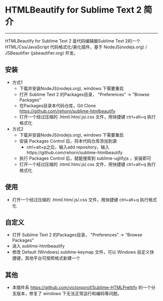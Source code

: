 HTMLBeautify for Sublime Text 2 简介
========================
------------------------
HTMLBeautify for Sublime Text 2 是代码编辑器Sublime Text 2的一个 HTML/Css/JavaScript 代码格式化/美化插件，基于 NodeJS(nodejs.org) / JSBeautifier (jsbeautifier.org) 开发。

安装
------------------------
* 方式1
    * 下载并安装NodeJS(nodejs.org), windows 下需要重启
    * 打开 Sublime Text 2 的Packages目录， "Preferences" -> "Browse Packages"
    * 在Packages目录本代码仓库，Git Clone https://github.com/rehorn/sublime-htmlbeautify
    * 打开一个经过压缩的 .html/.htm/.js/.css 文件，用快捷键 ctrl+alt+q 执行格式化
* 方式2
    * 下载并安装NodeJS(nodejs.org), windows 下需要重启
    * 安装 Packages Control 后，将本代码仓库添加到源
        * ctrl+alt+p之后，输入add repository，输入https://github.com/rehorn/sublime-htmlbeautify
    * 执行 Packages Control 后，就能搜索到 sublime-uglifyjs ，安装即可
    * 打开一个经过压缩的 .html/.htm/.js/.css 文件，用快捷键 ctrl+alt+q 执行格式化

使用
------------------------
* 打开一个经过压缩的 .html/.htm/.js/.css 文件，用快捷键 ctrl+alt+q 执行格式化

自定义
------------------------
* 打开 Sublime Text 2 的Packages目录， "Preferences" -> "Browse Packages"
* 进入 sublime-htmlbeautify
* 修改 Default (Windows).sublime-keymap 文件，可以 Windows 自定义快捷键，其他平台可按照格式新建一个

其他
------------------------
* 本插件系 https://github.com/victorporof/Sublime-HTMLPrettify 的一个分支版本，修复了 windows 下无法正常运行和编码等问题。

